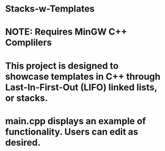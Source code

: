 # Stacks-w-Templates

# NOTE: Requires MinGW C++ Complilers

# This project is designed to showcase templates in C++ through Last-In-First-Out (LIFO) linked lists, or stacks.

# main.cpp displays an example of functionality.  Users can edit as desired.
